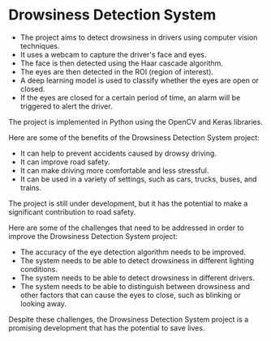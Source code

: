 # Drowsiness Detection System 

* The project aims to detect drowsiness in drivers using computer vision techniques.
* It uses a webcam to capture the driver's face and eyes.
* The face is then detected using the Haar cascade algorithm.
* The eyes are then detected in the ROI (region of interest).
* A deep learning model is used to classify whether the eyes are open or closed.
* If the eyes are closed for a certain period of time, an alarm will be triggered to alert the driver.

The project is implemented in Python using the OpenCV and Keras libraries.

Here are some of the benefits of the Drowsiness Detection System project:

* It can help to prevent accidents caused by drowsy driving.
* It can improve road safety.
* It can make driving more comfortable and less stressful.
* It can be used in a variety of settings, such as cars, trucks, buses, and trains.

The project is still under development, but it has the potential to make a significant contribution to road safety.

Here are some of the challenges that need to be addressed in order to improve the Drowsiness Detection System project:

* The accuracy of the eye detection algorithm needs to be improved.
* The system needs to be able to detect drowsiness in different lighting conditions.
* The system needs to be able to detect drowsiness in different drivers.
* The system needs to be able to distinguish between drowsiness and other factors that can cause the eyes to close, such as blinking or looking away.

Despite these challenges, the Drowsiness Detection System project is a promising development that has the potential to save lives.
